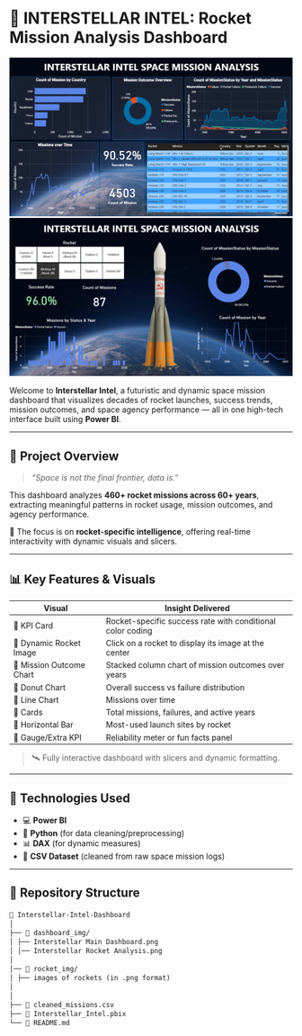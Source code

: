 # 🚀 INTERSTELLAR INTEL: Rocket Mission Analysis Dashboard

![Dashboard Screenshot](https://github.com/SohamParsodkar19/Interstellar_Intel_Space_Mission_Analysis/blob/main/dashboard_img/Interstellar%20Main%20Dashboard.png)
![Dashboard Screenshot](https://github.com/SohamParsodkar19/Interstellar_Intel_Space_Mission_Analysis/blob/main/dashboard_img/Interstellar%20Rocket%20Analysis.png)

Welcome to **Interstellar Intel**, a futuristic and dynamic space mission dashboard that visualizes decades of rocket launches, success trends, mission outcomes, and space agency performance — all in one high-tech interface built using **Power BI**.

---

## 🌌 Project Overview

> _“Space is not the final frontier, data is.”_

This dashboard analyzes **460+ rocket missions across 60+ years**, extracting meaningful patterns in rocket usage, mission outcomes, and agency performance.

🔭 The focus is on **rocket-specific intelligence**, offering real-time interactivity with dynamic visuals and slicers.

---

## 📊 Key Features & Visuals

| Visual                     | Insight Delivered                                           |
|---------------------------|-------------------------------------------------------------|
| 🔹 KPI Card               | Rocket-specific success rate with conditional color coding  |
| 🔹 Dynamic Rocket Image   | Click on a rocket to display its image at the center        |
| 🔹 Mission Outcome Chart  | Stacked column chart of mission outcomes over years         |
| 🔹 Donut Chart            | Overall success vs failure distribution                     |
| 🔹 Line Chart             | Missions over time                                          |
| 🔹 Cards                  | Total missions, failures, and active years                  |
| 🔹 Horizontal Bar         | Most-used launch sites by rocket                            |
| 🔹 Gauge/Extra KPI        | Reliability meter or fun facts panel                        |

> 🛰️ Fully interactive dashboard with slicers and dynamic formatting.

---

## 🧠 Technologies Used

- 💻 **Power BI**
- 🐍 **Python** (for data cleaning/preprocessing)
- 📊 **DAX** (for dynamic measures)
- 📁 **CSV Dataset** (cleaned from raw space mission logs)

---

## 📁 Repository Structure
```
📂 Interstellar-Intel-Dashboard
│
├── 📁 dashboard_img/
│ ├── Interstellar Main Dashboard.png
│ │── Interstellar Rocket Analysis.png
│ 
│── 📁 rocket_img/ 
│ ├── images of rockets (in .png format)
│
│
├── 📄 cleaned_missions.csv
├── 📄 Interstellar_Intel.pbix
└── 📄 README.md 
```
